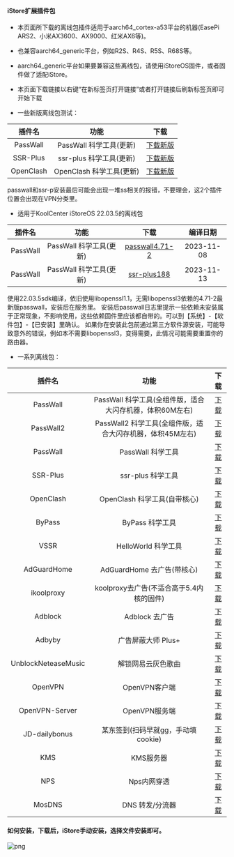 #### iStore扩展插件包

* 本页面所下载的离线包插件适用于aarch64_cortex-a53平台的机器(EasePi ARS2、小米AX3600、AX9000、红米AX6等)。

* 也兼容aarch64_generic平台，例如R2S、R4S、R5S、R68S等。

* aarch64_generic平台如果要兼容这些离线包，请使用iStoreOS固件，或者固件做了适配iStore。

*  本页面下载链接以右键“在新标签页打开链接”或者打开链接后刷新标签页即可开始下载

* 一些新版离线包测试：

|插件名|功能|下载|
| :----: | :----: | :----: |
| PassWall | PassWall 科学工具(更新) | [下载新版](./all/PassWall_a53_update.run?raw=true) |
| SSR-Plus | ssr-plus 科学工具(更新) | [下载新版](./all/SSR-Plus_a53_update.run?raw=true) |
| OpenClash | OpenClash 科学工具(更新) | [下载新版](./all/OpenClash_a53_update.run?raw=true) |

passwall和ssr-p安装最后可能会出现一堆ss相关的报错，不要理会，这2个插件位置会出现在VPN分类里。

* 适用于KoolCenter iStoreOS 22.03.5的离线包

|插件名|功能|下载|编译日期|
| :----: | :----: | :----: | :----: |
| PassWall | PassWall 科学工具(更新) | [passwall4.71-2](./all/PassWall4.71-2_a53_all_sdk_22.03.5.run?raw=true) |2023-11-08|
| PassWall | PassWall 科学工具(更新) | [ssr-plus188](./all/SSR-Plus_188_a53_all_sdk22.03.5.run?raw=true) |2023-11-13|

使用22.03.5sdk编译，依旧使用libopenssl1.1，无需libopenssl3依赖的4.71-2最新版passwall，安装后在服务里。
安装后passwall日志里提示一些依赖未安装属于正常现象，不影响使用，这些依赖固件里应该都自带的。可以到【系统】-【软件包】-【已安装】里确认。
如果你在安装此包前通过第三方软件源安装，可能导致意外的错误，例如本不需要libopenssl3，变得需要，此情况可能需要重置你的路由器。

* 一系列离线包：

|插件名|功能|下载|
| :----: | :----: | :----: |
| PassWall | PassWall 科学工具(全组件版，适合大闪存机器，体积60M左右) | [下载](./all/PassWall_a53_all.run?raw=true) |
| PassWall2 | PassWall2 科学工具(全组件版，适合大闪存机器，体积45M左右) | [下载](./all/PassWall2_a53_all.run?raw=true) |
| PassWall | PassWall 科学工具 | [下载](./all/PassWall_a53.run?raw=true) |
| SSR-Plus | ssr-plus 科学工具 | [下载](./all/SSR-Plus_a53.run?raw=true) |
| OpenClash | OpenClash 科学工具(自带核心) | [下载](./all/OpenClash+Kernel_a53.run?raw=true) |
| ByPass | ByPass 科学工具 | [下载](./all/ByPass_a53.run?raw=true) |
| VSSR | HelloWorld 科学工具 | [下载](./all/VSSR_a53.run?raw=true) |
| AdGuardHome | AdGuardHome 去广告(带核心) | [下载](./all/AdGuardHome_a53.run?raw=true) |
| ikoolproxy | koolproxy去广告(不适合高于5.4内核的固件) | [下载](./all/ikoolproxy_a53.run?raw=true) |
| Adblock | Adblock 去广告 | [下载](./all/adblock.run?raw=true) |
| Adbyby | 广告屏蔽大师 Plus+ | [下载](./all/adbyby_a53.run?raw=true) |
| UnblockNeteaseMusic | 解锁网易云灰色歌曲 | [下载](./all/UnblockNeteaseMusic_a53.run?raw=true) |
| OpenVPN | OpenVPN客户端 | [下载](./all/OpenVPN_20211018.run?raw=true) |
| OpenVPN-Server | OpenVPN服务端 | [下载](./all/OpenVPN-Server_a53.run?raw=true) |
| JD-dailybonus | 某东签到(扫码早就gg，手动填cookie) | [下载](./all/JD-dailybonus_20211105.run?raw=true) |
| KMS | KMS服务器 | [下载](./all/KMS_a53.run?raw=true) |
| NPS | Nps内网穿透 | [下载](./all/NPS_a53.run?raw=true) |
| MosDNS | DNS 转发/分流器 | [下载](./all/MosDNS-New_a53.run?raw=true) |

#### 如何安装，下载后，iStore手动安装，选择文件安装即可。

![png](https://cdn.jsdelivr.net/gh/AUK9527/Are-u-ok@master/apps/install.png)

